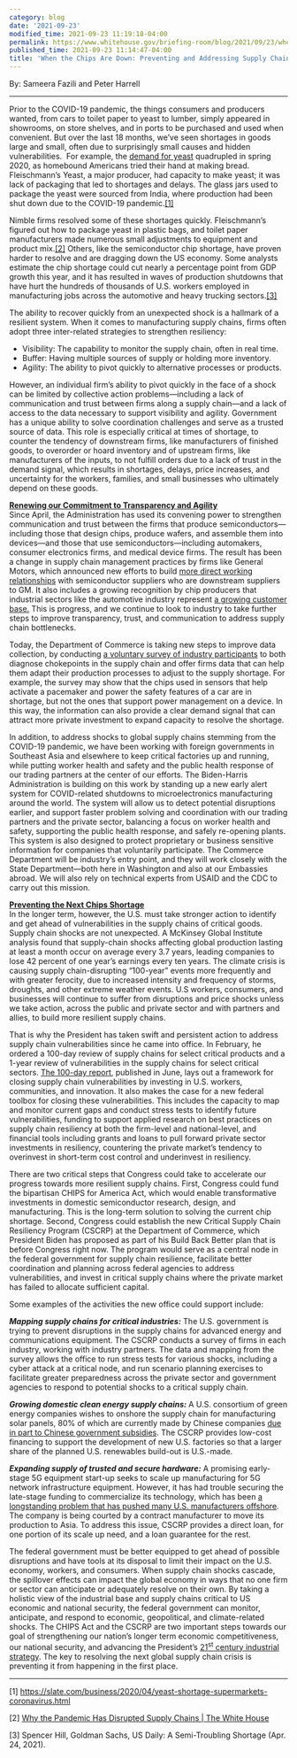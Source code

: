 ```yaml
---
category: blog
date: '2021-09-23'
modified_time: 2021-09-23 11:19:18-04:00
permalink: https://www.whitehouse.gov/briefing-room/blog/2021/09/23/when-the-chips-are-down-preventing-and-addressing-supply-chain-disruptions/
published_time: 2021-09-23 11:14:47-04:00
title: 'When the Chips Are Down: Preventing and Addressing Supply Chain Disruptions'
---
```

 
By: Sameera Fazili and Peter Harrell

------------------------------------------------------------------------

Prior to the COVID-19 pandemic, the things consumers and producers
wanted, from cars to toilet paper to yeast to lumber, simply appeared in
showrooms, on store shelves, and in ports to be purchased and used when
convenient. But over the last 18 months, we’ve seen shortages in goods
large and small, often due to surprisingly small causes and hidden
vulnerabilities.  For example, the [demand for
yeast](https://www.usatoday.com/story/money/food/2020/04/23/coronavirus-pantry-baking-yeast-shortage/3004274001/)
quadrupled in spring 2020, as homebound Americans tried their hand at
making bread. Fleischmann’s Yeast, a major producer, had capacity to
make yeast; it was lack of packaging that led to shortages and delays.
The glass jars used to package the yeast were sourced from India, where
production had been shut down due to the COVID-19 pandemic.[\[1\]](#1)

Nimble firms resolved some of these shortages quickly. Fleischmann’s
figured out how to package yeast in plastic bags, and toilet paper
manufacturers made numerous small adjustments to equipment and product
mix.[\[2\]](#2) Others, like the semiconductor chip shortage, have
proven harder to resolve and are dragging down the US economy. Some
analysts estimate the chip shortage could cut nearly a percentage point
from GDP growth this year, and it has resulted in waves of production
shutdowns that have hurt the hundreds of thousands of U.S. workers
employed in manufacturing jobs across the automotive and heavy trucking
sectors.[\[3\]](#3)

The ability to recover quickly from an unexpected shock is a hallmark of
a resilient system. When it comes to manufacturing supply chains, firms
often adopt three inter-related strategies to strengthen resiliency:

-   Visibility: The capability to monitor the supply chain, often in
    real time.
-   Buffer: Having multiple sources of supply or holding more inventory.
-   Agility: The ability to pivot quickly to alternative processes or
    products.

However, an individual firm’s ability to pivot quickly in the face of a
shock can be limited by collective action problems—including a lack of
communication and trust between firms along a supply chain—and a lack of
access to the data necessary to support visibility and agility.
Government has a unique ability to solve coordination challenges and
serve as a trusted source of data. This role is especially critical at
times of shortage, to counter the tendency of downstream firms, like
manufacturers of finished goods, to overorder or hoard inventory and of
upstream firms, like manufacturers of the inputs, to not fulfill orders
due to a lack of trust in the demand signal, which results in shortages,
delays, price increases, and uncertainty for the workers, families, and
small businesses who ultimately depend on these goods.  

****<u>Renewing our Commitment to Transparency and Agility</u>****  
Since April, the Administration has used its convening power to
strengthen communication and trust between the firms that produce
semiconductors—including those that design chips, produce wafers, and
assemble them into devices—and those that use semiconductors—including
automakers, consumer electronics firms, and medical device firms. The
result has been a change in supply chain management practices by firms
like General Motors, which announced new efforts to build [more direct
working
relationships](https://www.reuters.com/business/autos-transportation/barra-gm-will-make-substantial-shifts-supply-chain-over-chips-2021-09-17/)
with semiconductor suppliers who are downstream suppliers to GM. It also
includes a growing recognition by chip producers that industrial sectors
like the automotive industry represent [a growing customer
base.](https://www.reuters.com/business/autos-transportation/intel-says-it-will-reserve-ireland-chip-factory-capacity-automakers-2021-09-07/)
This is progress, and we continue to look to industry to take further
steps to improve transparency, trust, and communication to address
supply chain bottlenecks.  

Today, the Department of Commerce is taking new steps to improve data
collection, by conducting [a voluntary survey of industry
participants](https://www.federalregister.gov/public-inspection/2021-20348/risks-in-the-semiconductor-supply-chain)
to both diagnose chokepoints in the supply chain and offer firms data
that can help them adapt their production processes to adjust to the
supply shortage. For example, the survey may show that the chips used in
sensors that help activate a pacemaker and power the safety features of
a car are in shortage, but not the ones that support power management on
a device. In this way, the information can also provide a clear demand
signal that can attract more private investment to expand capacity to
resolve the shortage.  

In addition, to address shocks to global supply chains stemming from the
COVID-19 pandemic, we have been working with foreign governments in
Southeast Asia and elsewhere to keep critical factories up and running,
while putting worker health and safety and the public health response of
our trading partners at the center of our efforts. The Biden-Harris
Administration is building on this work by standing up a new early alert
system for COVID-related shutdowns to microelectronics manufacturing
around the world. The system will allow us to detect potential
disruptions earlier, and support faster problem solving and coordination
with our trading partners and the private sector, balancing a focus on
worker health and safety, supporting the public health response, and
safely re-opening plants. This system is also designed to protect
proprietary or business sensitive information for companies that
voluntarily participate. The Commerce Department will be industry’s
entry point, and they will work closely with the State Department—both
here in Washington and also at our Embassies abroad. We will also rely
on technical experts from USAID and the CDC to carry out this mission.

**<u>Preventing the Next Chips Shortage</u>**  
In the longer term, however, the U.S. must take stronger action to
identify and get ahead of vulnerabilities in the supply chains of
critical goods. Supply chain shocks are not unexpected. A McKinsey
Global Institute analysis found that supply-chain shocks affecting
global production lasting at least a month occur on average every 3.7
years, leading companies to lose 42 percent of one year’s earnings every
ten years. The climate crisis is causing supply chain-disrupting
“100-year” events more frequently and with greater ferocity, due to
increased intensity and frequency of storms, droughts, and other extreme
weather events. U.S workers, consumers, and businesses will continue to
suffer from disruptions and price shocks unless we take action, across
the public and private sector and with partners and allies, to build
more resilient supply chains.  

That is why the President has taken swift and persistent action to
address supply chain vulnerabilities since he came into office. In
February, he ordered a 100-day review of supply chains for select
critical products and a 1-year review of vulnerabilities in the supply
chains for select critical sectors. [The 100-day
report](https://www.whitehouse.gov/wp-content/uploads/2021/06/100-day-supply-chain-review-report.pdf),
published in June, lays out a framework for closing supply chain
vulnerabilities by investing in U.S. workers, communities, and
innovation. It also makes the case for a new federal toolbox for closing
these vulnerabilities. This includes the capacity to map and monitor
current gaps and conduct stress tests to identify future
vulnerabilities, funding to support applied research on best practices
on supply chain resiliency at both the firm-level and national-level,
and financial tools including grants and loans to pull forward private
sector investments in resiliency, countering the private market’s
tendency to overinvest in short-term cost control and underinvest in
resiliency.  

There are two critical steps that Congress could take to accelerate our
progress towards more resilient supply chains. First, Congress could
fund the bipartisan CHIPS for America Act, which would enable
transformative investments in domestic semiconductor research, design,
and manufacturing. This is the long-term solution to solving the current
chip shortage. Second, Congress could establish the new Critical Supply
Chain Resiliency Program (CSCRP) at the Department of Commerce, which
President Biden has proposed as part of his Build Back Better plan that
is before Congress right now. The program would serve as a central node
in the federal government for supply chain resilience, facilitate better
coordination and planning across federal agencies to address
vulnerabilities, and invest in critical supply chains where the private
market has failed to allocate sufficient capital.  

Some examples of the activities the new office could support include:

***Mapping supply chains for critical industries:*** The U.S. government
is trying to prevent disruptions in the supply chains for advanced
energy and communications equipment. The CSCRP conducts a survey of
firms in each industry, working with industry partners. The data and
mapping from the survey allows the office to run stress tests for
various shocks, including a cyber attack at a critical node, and run
scenario planning exercises to facilitate greater preparedness across
the private sector and government agencies to respond to potential
shocks to a critical supply chain.

***Growing domestic clean energy supply chains:*** A U.S. consortium of
green energy companies wishes to onshore the supply chain for
manufacturing solar panels, 80% of which are currently made by Chinese
companies [due in part to Chinese government
subsidies](https://www.washingtonpost.com/technology/2021/09/08/solar-panels-made-usa/).
The CSCRP provides low-cost financing to support the development of new
U.S. factories so that a larger share of the planned U.S. renewables
build-out is U.S.-made.

***Expanding supply of trusted and secure hardware:*** A promising
early-stage 5G equipment start-up seeks to scale up manufacturing for 5G
network infrastructure equipment. However, it has had trouble securing
the late-stage funding to commercialize its technology, which has been
[a longstanding problem that has pushed many U.S. manufacturers
offshore](https://americanaffairsjournal.org/2019/05/financing-advanced-manufacturing-why-vcs-arent-the-answer/).
The company is being courted by a contract manufacturer to move its
production to Asia. To address this issue, CSCRP provides a direct loan,
for one portion of its scale up need, and a loan guarantee for the rest.

The federal government must be better equipped to get ahead of possible
disruptions and have tools at its disposal to limit their impact on the
U.S. economy, workers, and consumers. When supply chain shocks cascade,
the spillover effects can impact the global economy in ways that no one
firm or sector can anticipate or adequately resolve on their own. By
taking a holistic view of the industrial base and supply chains critical
to US economic and national security, the federal government can
monitor, anticipate, and respond to economic, geopolitical, and
climate-related shocks. The CHIPS Act and the CSCRP are two important
steps towards our goal of strengthening our nation’s longer term
economic competitiveness, our national security, and advancing the
President’s [21<sup>st</sup> century industrial
strategy](https://www.atlanticcouncil.org/commentary/transcript/brian-deese-on-bidens-vision-for-a-twenty-first-century-american-industrial-strategy/).
The key to resolving the next global supply chain crisis is preventing
it from happening in the first place.

------------------------------------------------------------------------

\[1\]
https://slate.com/business/2020/04/yeast-shortage-supermarkets-coronavirus.html

\[2\] [Why the Pandemic Has Disrupted Supply Chains | The White
House](https://www.whitehouse.gov/cea/blog/2021/06/17/why-the-pandemic-has-disrupted-supply-chains/)

\[3\] Spencer Hill, Goldman Sachs, US Daily: A Semi-Troubling Shortage
(Apr. 24, 2021).
